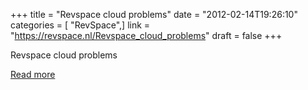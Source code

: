 +++
title = "Revspace cloud problems"
date = "2012-02-14T19:26:10"
categories = [ "RevSpace",]
link = "https://revspace.nl/Revspace_cloud_problems"
draft = false
+++

<div class="mw-content-ltr mw-parser-output" dir="ltr" lang="en-GB"><p><a class="mw-selflink selflink">Revspace cloud problems</a>
</p></div>

[Read more](https://revspace.nl/Revspace_cloud_problems)